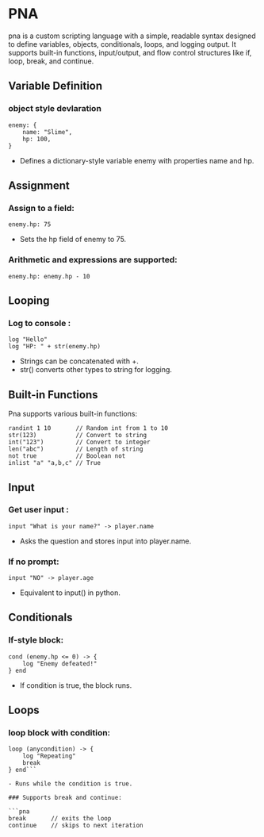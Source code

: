 # PNA

pna is a custom scripting language with a simple, readable syntax designed to define variables, objects, conditionals, loops, and logging output. It supports built-in functions, input/output, and flow control structures like if, loop, break, and continue.

## Variable Definition
### object style devlaration

```pna
enemy: {
    name: "Slime",
    hp: 100,
}
```

- Defines a dictionary-style variable enemy with properties name and hp.

## Assignment
### Assign to a field:
```pna
enemy.hp: 75
```
- Sets the hp field of enemy to 75.

### Arithmetic and expressions are supported:
```pna
enemy.hp: enemy.hp - 10
```

## Looping

### Log to console :

```pna
log "Hello"
log "HP: " + str(enemy.hp)
```

- Strings can be concatenated with +.
- str() converts other types to string for logging.

## Built-in Functions

Pna supports various built-in functions:
```pna
randint 1 10       // Random int from 1 to 10
str(123)           // Convert to string
int("123")         // Convert to integer
len("abc")         // Length of string
not true           // Boolean not
inlist "a" "a,b,c" // True
```


## Input

### Get user input :

```pna
input "What is your name?" -> player.name
```

- Asks the question and stores input into player.name.

### If no prompt:

```pna
input "NO" -> player.age
```

- Equivalent to input() in python.

## Conditionals

### If-style block:

```pna
cond (enemy.hp <= 0) -> {
    log "Enemy defeated!"
} end
```

- If condition is true, the block runs.

## Loops

### loop block with condition:

```pna
loop (anycondition) -> {
    log "Repeating"
    break
} end```

- Runs while the condition is true.

### Supports break and continue:

```pna
break       // exits the loop
continue    // skips to next iteration
```

